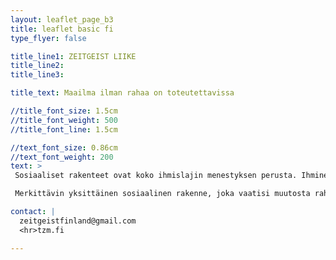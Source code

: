 ```yaml
---
layout: leaflet_page_b3
title: leaflet basic fi
type_flyer: false

title_line1: ZEITGEIST LIIKE
title_line2: 
title_line3: 

title_text: Maailma ilman rahaa on toteutettavissa

//title_font_size: 1.5cm
//title_font_weight: 500
//title_font_line: 1.5cm

//text_font_size: 0.86cm
//text_font_weight: 200
text: >
 Sosiaaliset rakenteet ovat koko ihmislajin menestyksen perusta. Ihminen pystyy organisoitumaan monella eri tavalla sekä sopeutumaan mitä erilaisimpiin sosiaalisiin rakenteisiin. Itse asiassa juuri raha on todella hyvä esimerkki tästä kyvystä. Rahalla ei itsessään ole juurikaan itseisarvoa, mutta yhteiskunnan kollektiivinen luottaminen sen arvoon mahdollistaa kyseisen instituution menestyksen. Kieltämättä raha on ollut merkittävä tekijä ihmiskunnan kehityksessä. Tämä ei kuitenkaan tarkoita, etteikö kaupankäynnillä ja rahaan perustuvalla yhteiskunnalla olisi haittapuolia, joita pystyttäisiin poistamaan rahattomalla yhteiskunnalla.<hr />

 Merkittävin yksittäinen sosiaalinen rakenne, joka vaatisi muutosta rahattomaan yhteiskuntaa siirtyessä on osakeyhtiö. Yrityksen ovat todella merkittävässä roolissa, yhteiskunnassamme talouden pyörittämisen, sekä tutkimus- ja kehitystyön näkökulmasta. Nykyiseltään yritysten sisäinen rakenne on todella voimakkaasti rakennettu palkkatyön varaan. Edes johtoasemissa olevat henkilöt eivät todennäköisesti jatkaisi työtänsä, jos heille ei siitä maksettaisi. Tässä ei ole kyse mistään ihmisluonnon pohjimmaisesta laiskuudesta, se voidaan jo nähdä siinä työnmäärästä, jota ihmiset ovat valmiita tekemään palkatta toisenlaisten sosiaalisten rakenteiden parissa, kuten esimerkiksi perheen, vapaaehtoisjärjestön taikka omaksi koetun yhteisön parissa.<hr />

contact: |
  zeitgeistfinland@gmail.com
  <hr>tzm.fi

---
```


